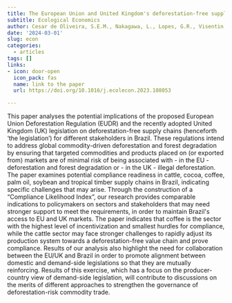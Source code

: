 ```yaml
---
title: The European Union and United Kingdom's deforestation-free supply chains regulations: Implications for Brazil
subtitle: Ecological Economics
author: Cesar de Oliveira, S.E.M., Nakagawa, L., Lopes, G.R., Visentin, J.C., Couto, M., Silva, D.E., d’Albertas, F., Pavani, B.F., Loyola, R., West, C.
date: '2024-03-01'
slug: econ
categories:
  - articles
tags: []
links:
- icon: door-open
  icon_pack: fas
  name: link to the paper
  url: https://doi.org/10.1016/j.ecolecon.2023.108053

---
```


This paper analyses the potential implications of the proposed European Union Deforestation Regulation (EUDR) and the recently adopted United Kingdom (UK) legislation on deforestation-free supply chains (henceforth ‘the legislation’) for different stakeholders in Brazil. These regulations intend to address global commodity-driven deforestation and forest degradation by ensuring that targeted commodities and products placed on (or exported from) markets are of minimal risk of being associated with - in the EU - deforestation and forest degradation or - in the UK - illegal deforestation. The paper examines potential compliance readiness in cattle, cocoa, coffee, palm oil, soybean and tropical timber supply chains in Brazil, indicating specific challenges that may arise. Through the construction of a “Compliance Likelihood Index”, our research provides comparable indications to policymakers on sectors and stakeholders that may need stronger support to meet the requirements, in order to maintain Brazil's access to EU and UK markets. The paper indicates that coffee is the sector with the highest level of incentivization and smallest hurdles for compliance, while the cattle sector may face stronger challenges to rapidly adjust its production system towards a deforestation-free value chain and prove compliance. Results of our analysis also highlight the need for collaboration between the EU/UK and Brazil in order to promote alignment between domestic and demand-side legislations so that they are mutually reinforcing. Results of this exercise, which has a focus on the producer-country view of demand-side legislation, will contribute to discussions on the merits of different approaches to strengthen the governance of deforestation-risk commodity trade.
